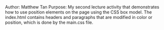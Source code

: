 Author: Matthew Tan
Purpose: My second lecture activity that demonstrates how to use position elements on the page using the CSS box model. The index.html contains headers and paragraphs that are modified in color or position, which is done by the main.css file.